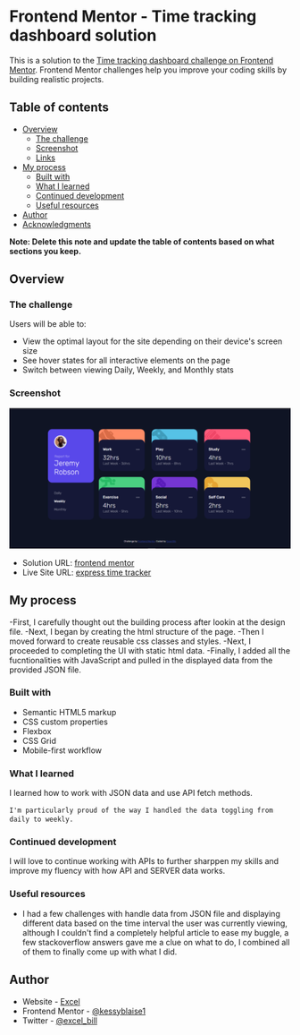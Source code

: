 # Frontend Mentor - Time tracking dashboard solution

This is a solution to the [Time tracking dashboard challenge on Frontend Mentor](https://www.frontendmentor.io/challenges/time-tracking-dashboard-UIQ7167Jw). Frontend Mentor challenges help you improve your coding skills by building realistic projects. 

## Table of contents

- [Overview](#overview)
  - [The challenge](#the-challenge)
  - [Screenshot](#screenshot)
  - [Links](#links)
- [My process](#my-process)
  - [Built with](#built-with)
  - [What I learned](#what-i-learned)
  - [Continued development](#continued-development)
  - [Useful resources](#useful-resources)
- [Author](#author)
- [Acknowledgments](#acknowledgments)

**Note: Delete this note and update the table of contents based on what sections you keep.**

## Overview

### The challenge

Users will be able to:

- View the optimal layout for the site depending on their device's screen size
- See hover states for all interactive elements on the page
- Switch between viewing Daily, Weekly, and Monthly stats

### Screenshot

![](./screenshot.png)


- Solution URL: [frontend mentor](https://github.com/Kessyblaise1/time-tracking-dashboard-main)
- Live Site URL: [express time tracker](https://expresstimetracker.netlify.app)

## My process
-First, I carefully thought out the building process after lookin at the design file.
-Next, I began by creating the html structure of the page.
-Then I moved forward to create reusable css classes and styles.
-Next, I proceeded to completing the UI with static html data.
-Finally, I added all the fucntionalities with JavaScript and pulled in the displayed data from the provided JSON file.

### Built with

- Semantic HTML5 markup
- CSS custom properties
- Flexbox
- CSS Grid
- Mobile-first workflow


### What I learned

I learned how to work with JSON data and use API fetch methods.

```
I'm particularly proud of the way I handled the data toggling from daily to weekly.
```



### Continued development

I will love to continue working with APIs to further sharppen my skills and improve my fluency with how API and SERVER data works.

### Useful resources

- I had a few challenges with handle data from JSON file and displaying different data based on the time interval the user was currently viewing, although I couldn't find a completely helpful article to ease my buggle, a few stackoverflow answers gave me a clue on what to do, I combined all of them to finally come up with what I did.

## Author

- Website - [Excel](https://excelbill.netlify.app)
- Frontend Mentor - [@kessyblaise1](https://www.frontendmentor.io/profile/kessyblaise1)
- Twitter - [@excel_bill](https://www.twitter.com/excel_bill)
